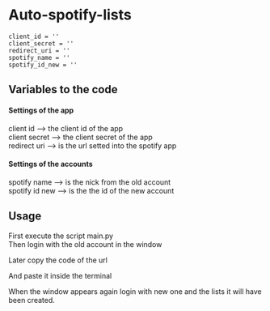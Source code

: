 # Auto-spotify-lists


```
client_id = '' 
client_secret = ''
redirect_uri = ''
spotify_name = ''
spotify_id_new = ''
```

## Variables to the code

#### Settings of the app 
client id --> the client id of the app <br>
client secret --> the client secret of the app <br>
redirect uri --> is the url setted into the spotify app <br>

#### Settings of the accounts
spotify name --> is the nick from the old account <br>
spotify id new --> is the the id of the new account


## Usage

First execute the script main.py<br>
Then login with the old account in the window

Later copy the code of the url

And paste it inside the terminal

When the window appears again login with new one and the lists it will have been created.
